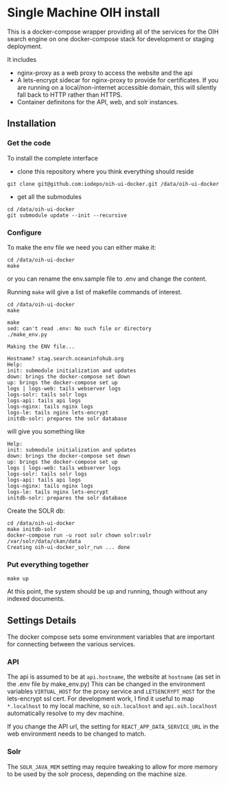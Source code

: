 # Single Machine OIH install

This is a docker-compose wrapper providing all of the services for the OIH search engine on one docker-compose stack for development or staging deployment.

It includes
* nginx-proxy as a web proxy to access the website and the api
* A lets-encrypt sidecar for nginx-proxy to provide for certificates. If you are running on a local/non-internet accessible domain, this will silently fall back to HTTP rather than HTTPS.
* Container definitons for the API, web, and solr instances.

## Installation

### Get the code

To install the complete interface
- clone this repository where you think everything should reside
```
git clone git@github.com:iodepo/oih-ui-docker.git /data/oih-ui-docker
```
- get all the submodules
```
cd /data/oih-ui-docker
git submodule update --init --recursive
```

### Configure 

To make the env file we need you can either make it:

```
cd /data/oih-ui-docker
make
```

or you can rename the env.sample file to .env and change the content.

Running `make` will give a list of makefile commands of interest.
```
cd /data/oih-ui-docker
make

make
sed: can't read .env: No such file or directory
./make_env.py

Making the ENV file...

Hostname? stag.search.oceaninfohub.org
Help: 
init: submodule initialization and updates
down: brings the docker-compose set down 
up: brings the docker-compose set up 
logs | logs-web: tails webserver logs 
logs-solr: tails solr logs 
logs-api: tails api logs 
logs-nginx: tails nginx logs 
logs-le: tails nginx lets-encrypt 
initdb-solr: prepares the solr database 
```
will give you something like
```
Help: 
init: submodule initialization and updates
down: brings the docker-compose set down 
up: brings the docker-compose set up 
logs | logs-web: tails webserver logs 
logs-solr: tails solr logs 
logs-api: tails api logs 
logs-nginx: tails nginx logs 
logs-le: tails nginx lets-encrypt 
initdb-solr: prepares the solr database 
```

Create the SOLR db:

```
cd /data/oih-ui-docker
make initdb-solr
docker-compose run -u root solr chown solr:solr /var/solr/data/ckan/data
Creating oih-ui-docker_solr_run ... done
```

### Put everything together
```
make up
```
At this point, the system should be up and running, though without any indexed documents.

## Settings Details

The docker compose sets some environment variables that are important for connecting between the various services.

### API

The api is assumed to be at `api.hostname`, the website at `hostname` (as set in the .env file by make_env.py) This can be changed in the environment variables `VIRTUAL_HOST` for the proxy service and `LETSENCRYPT_HOST` for the lets-encrypt ssl cert. For development work, I find it useful to map `*.localhost` to my local machine, so `oih.localhost` and `api.oih.localhost` automatically resolve to my dev machine.

If you change the API url, the setting for `REACT_APP_DATA_SERVICE_URL` in the web environment needs to be changed to match.

### Solr

The `SOLR_JAVA_MEM` setting may require tweaking to allow for more memory to be used by the solr process, depending on the machine size.
